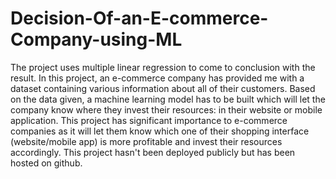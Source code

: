 # Decision-Of-an-E-commerce-Company-using-ML
The project uses multiple linear regression to come to conclusion with the result. In this project, an e-commerce company has provided me with a dataset containing various information about all of their customers. Based on the data given, a machine learning model has to be built which will let the company know where they invest their resources: in their website or mobile application. This project has significant importance to e-commerce companies as it will let them know which one of their shopping interface (website/mobile app) is more profitable and invest their resources accordingly. This project hasn't been deployed publicly but has been hosted on github.
